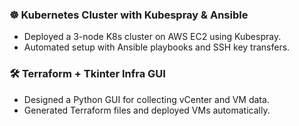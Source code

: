 ### ☸️ Kubernetes Cluster with Kubespray & Ansible
- Deployed a 3-node K8s cluster on AWS EC2 using Kubespray.
- Automated setup with Ansible playbooks and SSH key transfers.

### 🛠️ Terraform + Tkinter Infra GUI
- Designed a Python GUI for collecting vCenter and VM data.
- Generated Terraform files and deployed VMs automatically.
